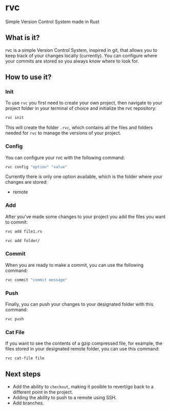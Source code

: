 # rvc
Simple Version Control System made in Rust

## What is it?
rvc is a simple Version Control System, inspired in git, that allows you to keep track of your changes locally (currently). You can configure where your commits are stored so you always know where to look for.

<!--
## How to install it?
??
-->

## How to use it?
### Init
To use `rvc` you first need to create your own project, then navigate to your project folder in your terminal of choice and initialize the rvc repository:

```bash
rvc init
```

This will create the folder `.rvc`, which contains all the files and folders needed for `rvc` to manage the versions of your project.

### Config
You can configure your rvc with the following command:

```bash
rvc config "option" "value"
```

Currently there is only one option available, which is the folder where your changes are stored:
- remote

### Add
After you've made some changes to your project you add the files you want to commit:

```bash
rvc add file1.rs 
```

```bash
rvc add folder/
```

### Commit
When you are ready to make a commit, you can use the following command:

```bash
rvc commit "commit message"
```

### Push
Finally, you can push your changes to your designated folder with this command:

```bash
rvc push
```

### Cat File
If you want to see the contents of a gzip compressed file, for example, the files stored in your designated remote folder, you can use this command:

```bash
rvc cat-file file
```

## Next steps
- Add the ability to `checkout`, making it posible to revert/go back to a different point in the project.
- Adding the ability to push to a remote using SSH.
- Add branches.
